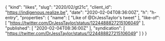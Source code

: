 {
  "kind": "likes",
  "slug": "2020/02/gt21c",
  "client_id": "https://indigenous.realize.be",
  "date": "2020-02-04T08:36:00Z",
  "h": "h-entry",
  "properties": {
    "name": [
      "Like of @DrJessTaylor's tweet"
    ],
    "like-of": [
      "https://twitter.com/DrJessTaylor/status/1224488827215106049"
    ],
    "published": [
      "2020-02-04T08:36:00Z"
    ],
    "syndication": [
      "https://twitter.com/DrJessTaylor/status/1224488827215106049"
    ]
  }
}
